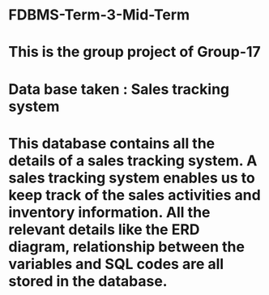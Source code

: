 # FDBMS-Term-3-Mid-Term
# This is the group project of Group-17 
# Data base taken : Sales tracking system
# This database contains all the details of a sales tracking system. A sales tracking system enables us to keep track of the sales activities and inventory information. All the relevant details like the ERD diagram, relationship between the variables and SQL codes are all stored in the database. 
